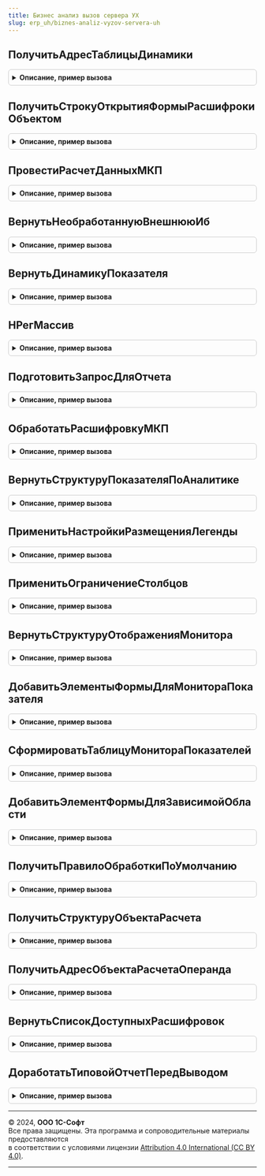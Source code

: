 ```yaml
---
title: Бизнес анализ вызов сервера УХ
slug: erp_uh/biznes-analiz-vyzov-servera-uh
---
```



## ПолучитьАдресТаблицыДинамики
<details style="margin: 1em 0; padding: 0.5em; border: 1px solid #ccc; border-radius: 6px;">

<summary style="font-weight: bold; cursor: pointer;">Описание, пример вызова</summary>

```bsl
// Модуль предназначен для реализации фукнциональности блока Бизнес-Анализ в
// контексте вызова сервера.
////////////////////////////////////////////////////////////////////////////////

// Возвращает адрес таблицы динамики измнения показателя Показатель по
// параметрам Контекст и для значения ИмяОперанда.
Функция ПолучитьАдресТаблицыДинамики(Показатель, Контекст, ИмяОперанда = "") Экспорт
```

Пример вызова
```bsl
Результат = БизнесАнализВызовСервераУХ.ПолучитьАдресТаблицыДинамики(Показатель, Контекст, ИмяОперанда);
```
</details>

## ПолучитьСтрокуОткрытияФормыРасшифрокиОбъектом
<details style="margin: 1em 0; padding: 0.5em; border: 1px solid #ccc; border-radius: 6px;">

<summary style="font-weight: bold; cursor: pointer;">Описание, пример вызова</summary>

```bsl

// Формирует строку открытия формы с имененем ФормаРасшифровкиВход для расшировки
// отчёте объектом метаданного с типом ТипОбъектаМетаданныхВход, наименованием НаименованиеОбъектаМетаданныхВход.
Функция ПолучитьСтрокуОткрытияФормыРасшифрокиОбъектом(ТипОбъектаМетаданныхВход, НаименованиеОбъектаМетаданныхВход, ФормаРасшифровкиВход) Экспорт
```

Пример вызова
```bsl
Результат = БизнесАнализВызовСервераУХ.ПолучитьСтрокуОткрытияФормыРасшифрокиОбъектом(ТипОбъектаМетаданныхВход, НаименованиеОбъектаМетаданныхВход, ФормаРасшифровкиВход) 
```
</details>

## ПровестиРасчетДанныхМКП
<details style="margin: 1em 0; padding: 0.5em; border: 1px solid #ccc; border-radius: 6px;">

<summary style="font-weight: bold; cursor: pointer;">Описание, пример вызова</summary>

```bsl

Процедура ПровестиРасчетДанныхМКП(Знач ИдентификаторПроцесса, Знач НачальнаяВнешняяИБ) Экспорт
```

Пример вызова
```bsl
БизнесАнализВызовСервераУХ.ПровестиРасчетДанныхМКП(ИдентификаторПроцесса, НачальнаяВнешняяИБ) 
```
</details>

## ВернутьНеобработаннуюВнешнююИб
<details style="margin: 1em 0; padding: 0.5em; border: 1px solid #ccc; border-radius: 6px;">

<summary style="font-weight: bold; cursor: pointer;">Описание, пример вызова</summary>

```bsl

Функция ВернутьНеобработаннуюВнешнююИб(Знач ИдентификаторПроцесса) Экспорт
```

Пример вызова
```bsl
Результат = БизнесАнализВызовСервераУХ.ВернутьНеобработаннуюВнешнююИб(ИдентификаторПроцесса) 
```
</details>

## ВернутьДинамикуПоказателя
<details style="margin: 1em 0; padding: 0.5em; border: 1px solid #ccc; border-radius: 6px;">

<summary style="font-weight: bold; cursor: pointer;">Описание, пример вызова</summary>

```bsl

Функция ВернутьДинамикуПоказателя(Знач ИсточникДанныхФакт, Знач ИсточникДанныхПлан, Знач Контекст, Знач ПлановыйСценарий, Знач ЧислоПериодов, Знач ОтображениеРасшифровки, Знач ИмяОкна, ДанныеРасшифровки, ДополнительныеНастройкиВход = Неопределено) Экспорт
```

Пример вызова
```bsl
Результат = БизнесАнализВызовСервераУХ.ВернутьДинамикуПоказателя(ИсточникДанныхФакт, ИсточникДанныхПлан, Контекст, ПлановыйСценарий, ЧислоПериодов, ОтображениеРасшифровки, ИмяОкна, ДанныеРасшифровки, ДополнительныеНастройкиВход);
```
</details>

## НРегМассив
<details style="margin: 1em 0; padding: 0.5em; border: 1px solid #ccc; border-radius: 6px;">

<summary style="font-weight: bold; cursor: pointer;">Описание, пример вызова</summary>

```bsl

// Возвращает копию массива МассивВход , переведя все строковые
// элементы массива в нижний регистр.
Функция НРегМассив(МассивВход) Экспорт
```

Пример вызова
```bsl
Результат = БизнесАнализВызовСервераУХ.НРегМассив(МассивВход) 
```
</details>

## ПодготовитьЗапросДляОтчета
<details style="margin: 1em 0; padding: 0.5em; border: 1px solid #ccc; border-radius: 6px;">

<summary style="font-weight: bold; cursor: pointer;">Описание, пример вызова</summary>

```bsl

Функция ПодготовитьЗапросДляОтчета(Знач ИсточникДанных, Знач КонтекстОтчета, Знач ВидРасшифровки, ПараметрФункции, ИмяОтчета="", НуженПрогноз = Ложь) Экспорт
```

Пример вызова
```bsl
Результат = БизнесАнализВызовСервераУХ.ПодготовитьЗапросДляОтчета(ИсточникДанных, КонтекстОтчета, ВидРасшифровки, ПараметрФункции, ИмяОтчета, НуженПрогноз);
```
</details>

## ОбработатьРасшифровкуМКП
<details style="margin: 1em 0; padding: 0.5em; border: 1px solid #ccc; border-radius: 6px;">

<summary style="font-weight: bold; cursor: pointer;">Описание, пример вызова</summary>

```bsl

Функция ОбработатьРасшифровкуМКП(Знач ТекущаяОбласть, Знач Показатель, ПутьКТаблицеОткрытыхОтчетов, Знач ЛокальныеПараметры, Знач ИдентификаторФормы) Экспорт
```

Пример вызова
```bsl
Результат = БизнесАнализВызовСервераУХ.ОбработатьРасшифровкуМКП(ТекущаяОбласть, Показатель, ПутьКТаблицеОткрытыхОтчетов, ЛокальныеПараметры, ИдентификаторФормы) 
```
</details>

## ВернутьСтруктуруПоказателяПоАналитике
<details style="margin: 1em 0; padding: 0.5em; border: 1px solid #ccc; border-radius: 6px;">

<summary style="font-weight: bold; cursor: pointer;">Описание, пример вызова</summary>

```bsl

Функция ВернутьСтруктуруПоказателяПоАналитике(Знач ИсточникДанных, Знач Контекст, Знач НомерАналитики, Знач ОтображениеРасшифровки, Знач ИмяОкна, ДанныеРасшифровки, СтруктураДополнительныхПараметровДиаграммыВход = Неопределено) Экспорт
```

Пример вызова
```bsl
Результат = БизнесАнализВызовСервераУХ.ВернутьСтруктуруПоказателяПоАналитике(ИсточникДанных, Контекст, НомерАналитики, ОтображениеРасшифровки, ИмяОкна, ДанныеРасшифровки, СтруктураДополнительныхПараметровДиаграммыВход);
```
</details>

## ПрименитьНастройкиРазмещенияЛегенды
<details style="margin: 1em 0; padding: 0.5em; border: 1px solid #ccc; border-radius: 6px;">

<summary style="font-weight: bold; cursor: pointer;">Описание, пример вызова</summary>

```bsl

// Записывает в настройки СКД НастройкиВход вариант размещения легенды ВариантРазмещенияЛегендыВход.
Процедура ПрименитьНастройкиРазмещенияЛегенды(НастройкиВход, ВариантРазмещенияЛегендыВход) Экспорт
```

Пример вызова
```bsl
БизнесАнализВызовСервераУХ.ПрименитьНастройкиРазмещенияЛегенды(НастройкиВход, ВариантРазмещенияЛегендыВход) 
```
</details>

## ПрименитьОграничениеСтолбцов
<details style="margin: 1em 0; padding: 0.5em; border: 1px solid #ccc; border-radius: 6px;">

<summary style="font-weight: bold; cursor: pointer;">Описание, пример вызова</summary>

```bsl

Процедура ПрименитьОграничениеСтолбцов(НастройкиВход, КоличествоСтолбцовДиаграммыВход) Экспорт
```

Пример вызова
```bsl
БизнесАнализВызовСервераУХ.ПрименитьОграничениеСтолбцов(НастройкиВход, КоличествоСтолбцовДиаграммыВход));
```
</details>

## ВернутьСтруктуруОтображенияМонитора
<details style="margin: 1em 0; padding: 0.5em; border: 1px solid #ccc; border-radius: 6px;">

<summary style="font-weight: bold; cursor: pointer;">Описание, пример вызова</summary>

```bsl

// Возвращает структуру, содержащую флаги отображения элементов в зависимости
// от выбранного варианта отображения монитора ОтображениеМонитора.
Функция ВернутьСтруктуруОтображенияМонитора(ОтображениеМонитораВход) Экспорт
```

Пример вызова
```bsl
Результат = БизнесАнализВызовСервераУХ.ВернутьСтруктуруОтображенияМонитора(ОтображениеМонитораВход) 
```
</details>

## ДобавитьЭлементыФормыДляМонитораПоказателя
<details style="margin: 1em 0; padding: 0.5em; border: 1px solid #ccc; border-radius: 6px;">

<summary style="font-weight: bold; cursor: pointer;">Описание, пример вызова</summary>

```bsl

Процедура ДобавитьЭлементыФормыДляМонитораПоказателя(Форма, Владелец, Знач ИмяОтчета, Знач ОтображениеМонитора, Знач НаименованиеОкна) Экспорт
```

Пример вызова
```bsl
БизнесАнализВызовСервераУХ.ДобавитьЭлементыФормыДляМонитораПоказателя(Форма, Владелец, ИмяОтчета, ОтображениеМонитора, НаименованиеОкна) 
```
</details>

## СформироватьТаблицуМонитораПоказателей
<details style="margin: 1em 0; padding: 0.5em; border: 1px solid #ccc; border-radius: 6px;">

<summary style="font-weight: bold; cursor: pointer;">Описание, пример вызова</summary>

```bsl

Функция СформироватьТаблицуМонитораПоказателей(ИмяОтчета = "") Экспорт
```

Пример вызова
```bsl
Результат = БизнесАнализВызовСервераУХ.СформироватьТаблицуМонитораПоказателей(ИмяОтчета);
```
</details>

## ДобавитьЭлементФормыДляЗависимойОбласти
<details style="margin: 1em 0; padding: 0.5em; border: 1px solid #ccc; border-radius: 6px;">

<summary style="font-weight: bold; cursor: pointer;">Описание, пример вызова</summary>

```bsl

////////////////////////////////////////////////////////////////////////////////
// ПРОЦЕДУРЫ ПРОГРАММНОЙ ГЕНЕРАЦИИ ЭЛЕМЕНТОВ УПРАВЛЯЕМОЙ ФОРМЫ.
//

Процедура ДобавитьЭлементФормыДляЗависимойОбласти(Форма, Знач ИмяОтчета) Экспорт
```

Пример вызова
```bsl
БизнесАнализВызовСервераУХ.ДобавитьЭлементФормыДляЗависимойОбласти(Форма, ИмяОтчета) 
```
</details>

## ПолучитьПравилоОбработкиПоУмолчанию
<details style="margin: 1em 0; padding: 0.5em; border: 1px solid #ccc; border-radius: 6px;">

<summary style="font-weight: bold; cursor: pointer;">Описание, пример вызова</summary>

```bsl

// Возвращает основное правило обработки для вида отчета ВидОтчетаВход.
Функция ПолучитьПравилоОбработкиПоУмолчанию(ВидОтчетаВход) Экспорт
```

Пример вызова
```bsl
Результат = БизнесАнализВызовСервераУХ.ПолучитьПравилоОбработкиПоУмолчанию(ВидОтчетаВход));
```
</details>

## ПолучитьСтруктуруОбъектаРасчета
<details style="margin: 1em 0; padding: 0.5em; border: 1px solid #ccc; border-radius: 6px;">

<summary style="font-weight: bold; cursor: pointer;">Описание, пример вызова</summary>

```bsl

// Возвращает структуру для расшифровки операнда.
Функция ПолучитьСтруктуруОбъектаРасчета(Показатель, Операнд, Контекст, СтруктураОтборов, УникальныйИдентификатор, ИмяОперанда = "") Экспорт
```

Пример вызова
```bsl
Результат = БизнесАнализВызовСервераУХ.ПолучитьСтруктуруОбъектаРасчета(Показатель, Операнд, Контекст, СтруктураОтборов, УникальныйИдентификатор, ИмяОперанда);
```
</details>

## ПолучитьАдресОбъектаРасчетаОперанда
<details style="margin: 1em 0; padding: 0.5em; border: 1px solid #ccc; border-radius: 6px;">

<summary style="font-weight: bold; cursor: pointer;">Описание, пример вызова</summary>

```bsl

// Возвращает адрес структуры для расшифровки операнда.
Функция ПолучитьАдресОбъектаРасчетаОперанда(Показатель, Операнд, Контекст, СтруктураОтборов, УникальныйИдентификатор, ИмяОперанда = "") Экспорт
```

Пример вызова
```bsl
Результат = БизнесАнализВызовСервераУХ.ПолучитьАдресОбъектаРасчетаОперанда(Показатель, Операнд, Контекст, СтруктураОтборов, УникальныйИдентификатор, ИмяОперанда);
```
</details>

## ВернутьСписокДоступныхРасшифровок
<details style="margin: 1em 0; padding: 0.5em; border: 1px solid #ccc; border-radius: 6px;">

<summary style="font-weight: bold; cursor: pointer;">Описание, пример вызова</summary>

```bsl

Функция ВернутьСписокДоступныхРасшифровок(Объект, Расшифровка, Расшифровки, АдресДанныхРасшифровки, URLСхемы, УникальныйИдентификатор) Экспорт
```

Пример вызова
```bsl
Результат = БизнесАнализВызовСервераУХ.ВернутьСписокДоступныхРасшифровок(Объект, Расшифровка, Расшифровки, АдресДанныхРасшифровки, URLСхемы, УникальныйИдентификатор) 
```
</details>

## ДоработатьТиповойОтчетПередВыводом
<details style="margin: 1em 0; padding: 0.5em; border: 1px solid #ccc; border-radius: 6px;">

<summary style="font-weight: bold; cursor: pointer;">Описание, пример вызова</summary>

```bsl

// Дорабатывает отчет перед выводом
Процедура ДоработатьТиповойОтчетПередВыводом(ОтчетОбъект, КомпоновщикНастроек = Неопределено) Экспорт
```

Пример вызова
```bsl
БизнесАнализВызовСервераУХ.ДоработатьТиповойОтчетПередВыводом(ОтчетОбъект, КомпоновщикНастроек);
```
</details>

---

© 2024, **ООО 1С-Софт**  
Все права защищены. Эта программа и сопроводительные материалы предоставляются  
в соответствии с условиями лицензии [Attribution 4.0 International (CC BY 4.0)](https://creativecommons.org/licenses/by/4.0/legalcode).

---
